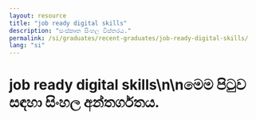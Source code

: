 ```yaml
---
layout: resource
title: "job ready digital skills"
description: "සංස්කෘත සිංහල විස්තරය."
permalink: /si/graduates/recent-graduates/job-ready-digital-skills/
lang: "si"
---
```


# job ready digital skills\n\nමෙම පිටුව සඳහා සිංහල අන්තර්ගතය.
